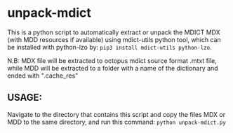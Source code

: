 # unpack-mdict
This is a python script to automatically extract or unpack the MDICT MDX (with MDD resources if available) using mdict-utils python tool, which can be installed with python-lzo by: `pip3 install mdict-utils python-lzo`. 

N.B: MDX file will be extracted to octopus mdict source format .mtxt file, while MDD will be extracted to a folder with a name of the dictionary and ended with ".cache_res"

## USAGE:

Navigate to the directory that contains this script and copy the files MDX or MDD to the same directory, and run this command:  `python unpack-mdict.py`
